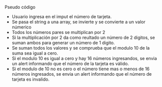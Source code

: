 Pseudo código

- Usuario ingresa en el imput el número de tarjeta.
- Se pasa el string a una array, se invierte y se convierte a un valor númerico
- Todos los números pares se multiplican por 2
- Si la multiplicación por 2 da como reultado un número de 2 digitos, se suman ambos para generar un número de 1 digito.
- Se suman todos los valores y se comprueba que el modulo 10 de la suma sea igual a cero.
- Si el modulo 10 es igual a cero y hay 16 números ingresandos, se envia un alert informando que el número de la tarjeta es válido.
- Si el modulo de 10 no es cero o el número tiene mas o menos de 16 números ingresados, se envia un alert informando que el número de tarjeta es invalido.